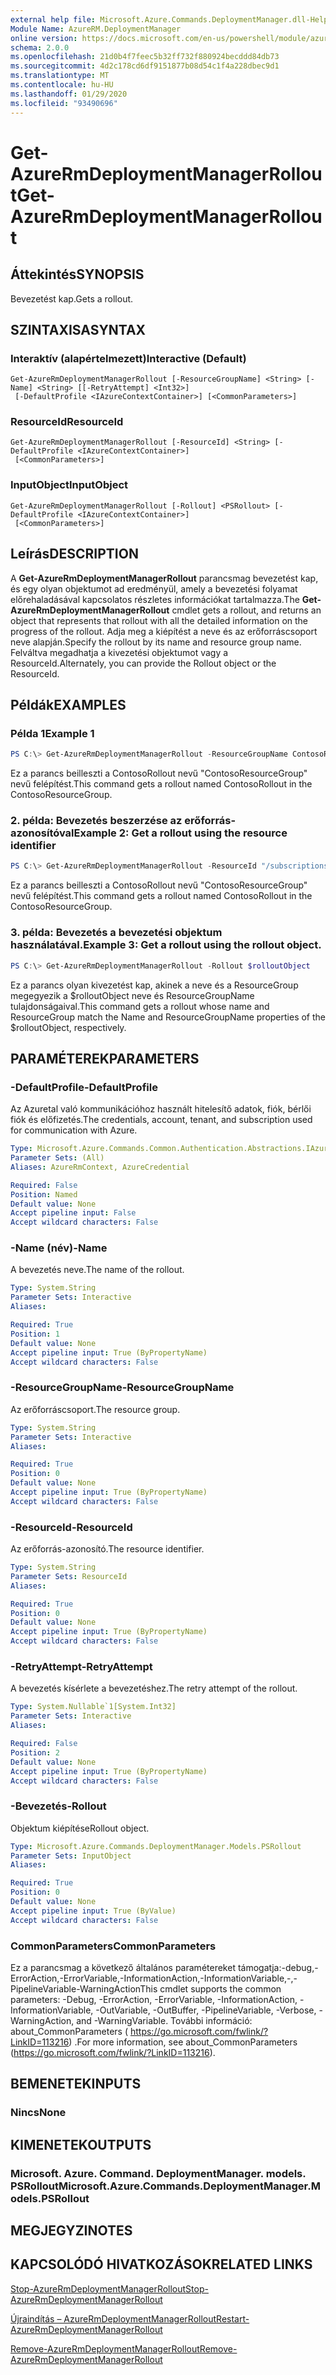 ```yaml
---
external help file: Microsoft.Azure.Commands.DeploymentManager.dll-Help.xml
Module Name: AzureRM.DeploymentManager
online version: https://docs.microsoft.com/en-us/powershell/module/azurerm.deploymentmanager/get-azurermdeploymentmanagerrollout
schema: 2.0.0
ms.openlocfilehash: 21d0b4f7feec5b32ff732f880924becddd84db73
ms.sourcegitcommit: 4d2c178cd6df9151877b08d54c1f4a228dbec9d1
ms.translationtype: MT
ms.contentlocale: hu-HU
ms.lasthandoff: 01/29/2020
ms.locfileid: "93490696"
---
```

# <span data-ttu-id="ab057-101">Get-AzureRmDeploymentManagerRollout</span><span class="sxs-lookup"><span data-stu-id="ab057-101">Get-AzureRmDeploymentManagerRollout</span></span>

## <span data-ttu-id="ab057-102">Áttekintés</span><span class="sxs-lookup"><span data-stu-id="ab057-102">SYNOPSIS</span></span>
<span data-ttu-id="ab057-103">Bevezetést kap.</span><span class="sxs-lookup"><span data-stu-id="ab057-103">Gets a rollout.</span></span>

## <span data-ttu-id="ab057-104">SZINTAXISA</span><span class="sxs-lookup"><span data-stu-id="ab057-104">SYNTAX</span></span>

### <span data-ttu-id="ab057-105">Interaktív (alapértelmezett)</span><span class="sxs-lookup"><span data-stu-id="ab057-105">Interactive (Default)</span></span>
```
Get-AzureRmDeploymentManagerRollout [-ResourceGroupName] <String> [-Name] <String> [[-RetryAttempt] <Int32>]
 [-DefaultProfile <IAzureContextContainer>] [<CommonParameters>]
```

### <span data-ttu-id="ab057-106">ResourceId</span><span class="sxs-lookup"><span data-stu-id="ab057-106">ResourceId</span></span>
```
Get-AzureRmDeploymentManagerRollout [-ResourceId] <String> [-DefaultProfile <IAzureContextContainer>]
 [<CommonParameters>]
```

### <span data-ttu-id="ab057-107">InputObject</span><span class="sxs-lookup"><span data-stu-id="ab057-107">InputObject</span></span>
```
Get-AzureRmDeploymentManagerRollout [-Rollout] <PSRollout> [-DefaultProfile <IAzureContextContainer>]
 [<CommonParameters>]
```

## <span data-ttu-id="ab057-108">Leírás</span><span class="sxs-lookup"><span data-stu-id="ab057-108">DESCRIPTION</span></span>
<span data-ttu-id="ab057-109">A **Get-AzureRmDeploymentManagerRollout** parancsmag bevezetést kap, és egy olyan objektumot ad eredményül, amely a bevezetési folyamat előrehaladásával kapcsolatos részletes információkat tartalmazza.</span><span class="sxs-lookup"><span data-stu-id="ab057-109">The **Get-AzureRmDeploymentManagerRollout** cmdlet gets a rollout, and returns an object that represents that rollout with all the detailed information on the progress of the rollout.</span></span>
<span data-ttu-id="ab057-110">Adja meg a kiépítést a neve és az erőforráscsoport neve alapján.</span><span class="sxs-lookup"><span data-stu-id="ab057-110">Specify the rollout by its name and resource group name.</span></span> <span data-ttu-id="ab057-111">Felváltva megadhatja a kivezetési objektumot vagy a ResourceId.</span><span class="sxs-lookup"><span data-stu-id="ab057-111">Alternately, you can provide the Rollout object or the ResourceId.</span></span>

## <span data-ttu-id="ab057-112">Példák</span><span class="sxs-lookup"><span data-stu-id="ab057-112">EXAMPLES</span></span>

### <span data-ttu-id="ab057-113">Példa 1</span><span class="sxs-lookup"><span data-stu-id="ab057-113">Example 1</span></span>
```powershell
PS C:\> Get-AzureRmDeploymentManagerRollout -ResourceGroupName ContosoResourceGroup -Name ContosoRollout
```

<span data-ttu-id="ab057-114">Ez a parancs beilleszti a ContosoRollout nevű "ContosoResourceGroup" nevű felépítést.</span><span class="sxs-lookup"><span data-stu-id="ab057-114">This command gets a rollout named ContosoRollout in the ContosoResourceGroup.</span></span>

### <span data-ttu-id="ab057-115">2. példa: Bevezetés beszerzése az erőforrás-azonosítóval</span><span class="sxs-lookup"><span data-stu-id="ab057-115">Example 2: Get a rollout using the resource identifier</span></span>
```powershell
PS C:\> Get-AzureRmDeploymentManagerRollout -ResourceId "/subscriptions/subscriptionId/resourcegroups/ContosoResourceGroup/providers/Microsoft.DeploymentManager/rollouts/ContosoRollout"
```

<span data-ttu-id="ab057-116">Ez a parancs beilleszti a ContosoRollout nevű "ContosoResourceGroup" nevű felépítést.</span><span class="sxs-lookup"><span data-stu-id="ab057-116">This command gets a rollout named ContosoRollout in the ContosoResourceGroup.</span></span>

### <span data-ttu-id="ab057-117">3. példa: Bevezetés a bevezetési objektum használatával.</span><span class="sxs-lookup"><span data-stu-id="ab057-117">Example 3: Get a rollout using the rollout object.</span></span>
```powershell
PS C:\> Get-AzureRmDeploymentManagerRollout -Rollout $rolloutObject
```

<span data-ttu-id="ab057-118">Ez a parancs olyan kivezetést kap, akinek a neve és a ResourceGroup megegyezik a $rolloutObject neve és ResourceGroupName tulajdonságaival.</span><span class="sxs-lookup"><span data-stu-id="ab057-118">This command gets a rollout whose name and ResourceGroup match the Name and ResourceGroupName properties of the $rolloutObject, respectively.</span></span>

## <span data-ttu-id="ab057-119">PARAMÉTEREK</span><span class="sxs-lookup"><span data-stu-id="ab057-119">PARAMETERS</span></span>

### <span data-ttu-id="ab057-120">-DefaultProfile</span><span class="sxs-lookup"><span data-stu-id="ab057-120">-DefaultProfile</span></span>
<span data-ttu-id="ab057-121">Az Azuretal való kommunikációhoz használt hitelesítő adatok, fiók, bérlői fiók és előfizetés.</span><span class="sxs-lookup"><span data-stu-id="ab057-121">The credentials, account, tenant, and subscription used for communication with Azure.</span></span>

```yaml
Type: Microsoft.Azure.Commands.Common.Authentication.Abstractions.IAzureContextContainer
Parameter Sets: (All)
Aliases: AzureRmContext, AzureCredential

Required: False
Position: Named
Default value: None
Accept pipeline input: False
Accept wildcard characters: False
```

### <span data-ttu-id="ab057-122">-Name (név)</span><span class="sxs-lookup"><span data-stu-id="ab057-122">-Name</span></span>
<span data-ttu-id="ab057-123">A bevezetés neve.</span><span class="sxs-lookup"><span data-stu-id="ab057-123">The name of the rollout.</span></span>

```yaml
Type: System.String
Parameter Sets: Interactive
Aliases:

Required: True
Position: 1
Default value: None
Accept pipeline input: True (ByPropertyName)
Accept wildcard characters: False
```

### <span data-ttu-id="ab057-124">-ResourceGroupName</span><span class="sxs-lookup"><span data-stu-id="ab057-124">-ResourceGroupName</span></span>
<span data-ttu-id="ab057-125">Az erőforráscsoport.</span><span class="sxs-lookup"><span data-stu-id="ab057-125">The resource group.</span></span>

```yaml
Type: System.String
Parameter Sets: Interactive
Aliases:

Required: True
Position: 0
Default value: None
Accept pipeline input: True (ByPropertyName)
Accept wildcard characters: False
```

### <span data-ttu-id="ab057-126">-ResourceId</span><span class="sxs-lookup"><span data-stu-id="ab057-126">-ResourceId</span></span>
<span data-ttu-id="ab057-127">Az erőforrás-azonosító.</span><span class="sxs-lookup"><span data-stu-id="ab057-127">The resource identifier.</span></span>

```yaml
Type: System.String
Parameter Sets: ResourceId
Aliases:

Required: True
Position: 0
Default value: None
Accept pipeline input: True (ByPropertyName)
Accept wildcard characters: False
```

### <span data-ttu-id="ab057-128">-RetryAttempt</span><span class="sxs-lookup"><span data-stu-id="ab057-128">-RetryAttempt</span></span>
<span data-ttu-id="ab057-129">A bevezetés kísérlete a bevezetéshez.</span><span class="sxs-lookup"><span data-stu-id="ab057-129">The retry attempt of the rollout.</span></span>

```yaml
Type: System.Nullable`1[System.Int32]
Parameter Sets: Interactive
Aliases:

Required: False
Position: 2
Default value: None
Accept pipeline input: True (ByPropertyName)
Accept wildcard characters: False
```

### <span data-ttu-id="ab057-130">-Bevezetés</span><span class="sxs-lookup"><span data-stu-id="ab057-130">-Rollout</span></span>
<span data-ttu-id="ab057-131">Objektum kiépítése</span><span class="sxs-lookup"><span data-stu-id="ab057-131">Rollout object.</span></span>

```yaml
Type: Microsoft.Azure.Commands.DeploymentManager.Models.PSRollout
Parameter Sets: InputObject
Aliases:

Required: True
Position: 0
Default value: None
Accept pipeline input: True (ByValue)
Accept wildcard characters: False
```

### <span data-ttu-id="ab057-132">CommonParameters</span><span class="sxs-lookup"><span data-stu-id="ab057-132">CommonParameters</span></span>
<span data-ttu-id="ab057-133">Ez a parancsmag a következő általános paramétereket támogatja:-debug,-ErrorAction,-ErrorVariable,-InformationAction,-InformationVariable,-,-PipelineVariable-WarningAction</span><span class="sxs-lookup"><span data-stu-id="ab057-133">This cmdlet supports the common parameters: -Debug, -ErrorAction, -ErrorVariable, -InformationAction, -InformationVariable, -OutVariable, -OutBuffer, -PipelineVariable, -Verbose, -WarningAction, and -WarningVariable.</span></span> <span data-ttu-id="ab057-134">További információ: about_CommonParameters ( https://go.microsoft.com/fwlink/?LinkID=113216) .</span><span class="sxs-lookup"><span data-stu-id="ab057-134">For more information, see about_CommonParameters (https://go.microsoft.com/fwlink/?LinkID=113216).</span></span>

## <span data-ttu-id="ab057-135">BEMENETEK</span><span class="sxs-lookup"><span data-stu-id="ab057-135">INPUTS</span></span>

### <span data-ttu-id="ab057-136">Nincs</span><span class="sxs-lookup"><span data-stu-id="ab057-136">None</span></span>

## <span data-ttu-id="ab057-137">KIMENETEK</span><span class="sxs-lookup"><span data-stu-id="ab057-137">OUTPUTS</span></span>

### <span data-ttu-id="ab057-138">Microsoft. Azure. Command. DeploymentManager. models. PSRollout</span><span class="sxs-lookup"><span data-stu-id="ab057-138">Microsoft.Azure.Commands.DeploymentManager.Models.PSRollout</span></span>

## <span data-ttu-id="ab057-139">MEGJEGYZI</span><span class="sxs-lookup"><span data-stu-id="ab057-139">NOTES</span></span>

## <span data-ttu-id="ab057-140">KAPCSOLÓDÓ HIVATKOZÁSOK</span><span class="sxs-lookup"><span data-stu-id="ab057-140">RELATED LINKS</span></span>

[<span data-ttu-id="ab057-141">Stop-AzureRmDeploymentManagerRollout</span><span class="sxs-lookup"><span data-stu-id="ab057-141">Stop-AzureRmDeploymentManagerRollout</span></span>](./Stop-AzureRmDeploymentManagerRollout.md)

[<span data-ttu-id="ab057-142">Újraindítás – AzureRmDeploymentManagerRollout</span><span class="sxs-lookup"><span data-stu-id="ab057-142">Restart-AzureRmDeploymentManagerRollout</span></span>](./Restart-AzureRmDeploymentManagerRollout.md)

[<span data-ttu-id="ab057-143">Remove-AzureRmDeploymentManagerRollout</span><span class="sxs-lookup"><span data-stu-id="ab057-143">Remove-AzureRmDeploymentManagerRollout</span></span>](./Remove-AzureRmDeploymentManagerRollout.md)